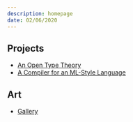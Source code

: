 ```yaml
---
description: homepage
date: 02/06/2020
---
```

## Projects
- [An Open Type Theory](https://github.com/Baidicoot/att)
- [A Compiler for an ML-Style Language](https://github.com/Baidicoot/mini)

## Art
- [Gallery](../gallery/)